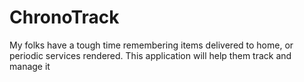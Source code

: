 # ChronoTrack
My folks have a tough time remembering items delivered to home, or periodic services rendered. This application will help them track and manage it 
